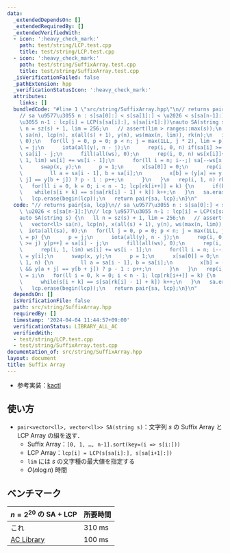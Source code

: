 ```yaml
---
data:
  _extendedDependsOn: []
  _extendedRequiredBy: []
  _extendedVerifiedWith:
  - icon: ':heavy_check_mark:'
    path: test/string/LCP.test.cpp
    title: test/string/LCP.test.cpp
  - icon: ':heavy_check_mark:'
    path: test/string/SuffixArray.test.cpp
    title: test/string/SuffixArray.test.cpp
  _isVerificationFailed: false
  _pathExtension: hpp
  _verificationStatusIcon: ':heavy_check_mark:'
  attributes:
    links: []
  bundledCode: "#line 1 \"src/string/SuffixArray.hpp\"\n// returns pair{sa, lcp}\n\
    // sa \u9577\u3055 n : s[sa[0]:] < s[sa[1]:] < \u2026 < s[sa[n-1]:]\n// lcp \u9577\
    \u3055 n-1 : lcp[i] = LCP(s[sa[i]:], s[sa[i+1]:])\nauto SA(string s) {\n   ll\
    \ n = sz(s) + 1, lim = 256;\n   // assert(lim > ranges::max(s));\n   vector<ll>\
    \ sa(n), lcp(n), x(all(s) + 1), y(n), ws(max(n, lim)), rk(n);\n   iota(all(sa),\
    \ 0);\n   for(ll j = 0, p = 0; p < n; j = max(1LL, j * 2), lim = p) {\n      p\
    \ = j;\n      iota(all(y), n - j);\n      rep(i, 0, n) if(sa[i] >= j) y[p++] =\
    \ sa[i] - j;\n      fill(all(ws), 0);\n      rep(i, 0, n) ws[x[i]]++;\n      rep(i,\
    \ 1, lim) ws[i] += ws[i - 1];\n      for(ll i = n; i--;) sa[--ws[x[y[i]]]] = y[i];\n\
    \      swap(x, y);\n      p = 1;\n      x[sa[0]] = 0;\n      rep(i, 1, n) {\n\
    \         ll a = sa[i - 1], b = sa[i];\n         x[b] = (y[a] == y[b] && y[a +\
    \ j] == y[b + j]) ? p - 1 : p++;\n      }\n   }\n   rep(i, 1, n) rk[sa[i]] = i;\n\
    \   for(ll i = 0, k = 0; i < n - 1; lcp[rk[i++]] = k) {\n      if(k) k--;\n  \
    \    while(s[i + k] == s[sa[rk[i] - 1] + k]) k++;\n   }\n   sa.erase(begin(sa));\n\
    \   lcp.erase(begin(lcp));\n   return pair{sa, lcp};\n}\n"
  code: "// returns pair{sa, lcp}\n// sa \u9577\u3055 n : s[sa[0]:] < s[sa[1]:] <\
    \ \u2026 < s[sa[n-1]:]\n// lcp \u9577\u3055 n-1 : lcp[i] = LCP(s[sa[i]:], s[sa[i+1]:])\n\
    auto SA(string s) {\n   ll n = sz(s) + 1, lim = 256;\n   // assert(lim > ranges::max(s));\n\
    \   vector<ll> sa(n), lcp(n), x(all(s) + 1), y(n), ws(max(n, lim)), rk(n);\n \
    \  iota(all(sa), 0);\n   for(ll j = 0, p = 0; p < n; j = max(1LL, j * 2), lim\
    \ = p) {\n      p = j;\n      iota(all(y), n - j);\n      rep(i, 0, n) if(sa[i]\
    \ >= j) y[p++] = sa[i] - j;\n      fill(all(ws), 0);\n      rep(i, 0, n) ws[x[i]]++;\n\
    \      rep(i, 1, lim) ws[i] += ws[i - 1];\n      for(ll i = n; i--;) sa[--ws[x[y[i]]]]\
    \ = y[i];\n      swap(x, y);\n      p = 1;\n      x[sa[0]] = 0;\n      rep(i,\
    \ 1, n) {\n         ll a = sa[i - 1], b = sa[i];\n         x[b] = (y[a] == y[b]\
    \ && y[a + j] == y[b + j]) ? p - 1 : p++;\n      }\n   }\n   rep(i, 1, n) rk[sa[i]]\
    \ = i;\n   for(ll i = 0, k = 0; i < n - 1; lcp[rk[i++]] = k) {\n      if(k) k--;\n\
    \      while(s[i + k] == s[sa[rk[i] - 1] + k]) k++;\n   }\n   sa.erase(begin(sa));\n\
    \   lcp.erase(begin(lcp));\n   return pair{sa, lcp};\n}\n"
  dependsOn: []
  isVerificationFile: false
  path: src/string/SuffixArray.hpp
  requiredBy: []
  timestamp: '2024-04-04 11:44:57+09:00'
  verificationStatus: LIBRARY_ALL_AC
  verifiedWith:
  - test/string/LCP.test.cpp
  - test/string/SuffixArray.test.cpp
documentation_of: src/string/SuffixArray.hpp
layout: document
title: Suffix Array
---
```

- 参考実装：[kactl](https://github.com/kth-competitive-programming/kactl/blob/431a6ef4ec6c04cf4c17e065089b7c4d451ea9cf/content/strings/SuffixArray.h)

## 使い方

- `pair<vector<ll>, vector<ll>> SA(string s)`：文字列 $s$ の Suffix Array と LCP Array の組を返す．
    - Suffix Array：`[0, 1, …, n-1].sort(key=(i => s[i:]))`
    - LCP Array：`lcp[i] = LCP(s[sa[i]:], s[sa[i+1]:])`
    - `lim` には $s$ の文字種の最大値を指定する
    - $O(n \log n)$ 時間

## ベンチマーク

| $n = 2^{20}$ の SA + LCP | 所要時間 |
| --- | --- |
| これ | 310 ms |
| [AC Library](https://github.com/atcoder/ac-library/blob/d8ca7f26686f6c78d15d13ca438ea866526e87fb/atcoder/string.hpp) | 100 ms |
